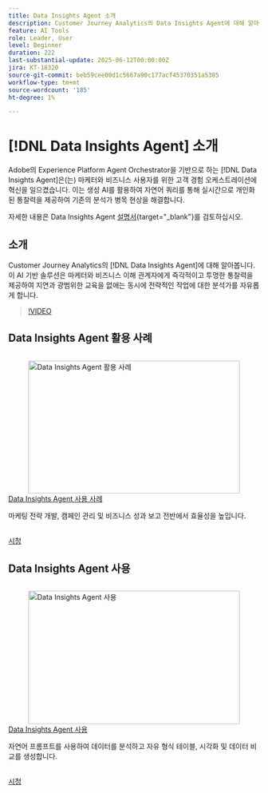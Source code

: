 ```yaml
---
title: Data Insights Agent 소개
description: Customer Journey Analytics의 Data Insights Agent에 대해 알아봅니다. 이 AI 기반 솔루션은 마케터에게 즉각적이고 투명한 통찰력을 제공하여 기업의 병목 현상을 해결합니다.
feature: AI Tools
role: Leader, User
level: Beginner
duration: 222
last-substantial-update: 2025-06-12T00:00:00Z
jira: KT-18320
source-git-commit: beb59cee00d1c5667a90c177acf45370351a5385
workflow-type: tm+mt
source-wordcount: '185'
ht-degree: 1%

---
```


# [!DNL Data Insights Agent] 소개

Adobe의 Experience Platform Agent Orchestrator을 기반으로 하는 [!DNL Data Insights Agent]은(는) 마케터와 비즈니스 사용자를 위한 고객 경험 오케스트레이션에 혁신을 일으켰습니다. 이는 생성 AI를 활용하여 자연어 쿼리를 통해 실시간으로 개인화된 통찰력을 제공하여 기존의 분석가 병목 현상을 해결합니다.

자세한 내용은 Data Insights Agent [설명서](https://experienceleague.adobe.com/ko/docs/analytics-platform/using/cja-overview/cja-b2c-overview/data-analysis-ai){target="_blank"}를 검토하십시오.

## 소개

Customer Journey Analytics의 [!DNL Data Insights Agent]에 대해 알아봅니다. 이 AI 기반 솔루션은 마케터와 비즈니스 이해 관계자에게 즉각적이고 투명한 통찰력을 제공하여 지연과 광범위한 교육을 없애는 동시에 전략적인 작업에 대한 분석가를 자유롭게 합니다.

>[!VIDEO](https://video.tv.adobe.com/v/3463904/?learn=on&enablevpops&captions=kor)


## Data Insights Agent 활용 사례

<!-- CARDS
{cta=Watch}
* data-insights-agent-use-cases.md
-->
<!-- START CARDS HTML - DO NOT MODIFY BY HAND -->
<div class="columns">
    <div class="column is-half-tablet is-half-desktop is-one-third-widescreen" aria-label="Data Insights Agent use cases">
        <div class="card" style="height: 100%; display: flex; flex-direction: column; height: 100%;">
            <div class="card-image">
                <figure class="image x-is-16by9">
                    <a href="data-insights-agent-use-cases.md" title="Data Insights Agent 활용 사례" target="_blank" rel="referrer">
                        <img class="is-bordered-r-small" src="https://video.tv.adobe.com/v/3463915/?format=jpeg&nocache=1742338375674&captions=kor" alt="Data Insights Agent 활용 사례"
                             style="width: 100%; aspect-ratio: 16 / 9; object-fit: cover; overflow: hidden; display: block; margin: auto;">
                    </a>
                </figure>
            </div>
            <div class="card-content is-padded-small" style="display: flex; flex-direction: column; flex-grow: 1; justify-content: space-between;">
                <div class="top-card-content">
                    <p class="headline is-size-6 has-text-weight-bold">
                        <a href="data-insights-agent-use-cases.md" target="_blank" rel="referrer" title="Data Insights Agent 활용 사례">Data Insights Agent 사용 사례</a>
                    </p>
                    <p class="is-size-6">마케팅 전략 개발, 캠페인 관리 및 비즈니스 성과 보고 전반에서 효율성을 높입니다.</p>
                </div>
                <a href="data-insights-agent-use-cases.md" target="_blank" rel="referrer" class="spectrum-Button spectrum-Button--outline spectrum-Button--primary spectrum-Button--sizeM" style="align-self: flex-start; margin-top: 1rem;">
                    <span class="spectrum-Button-label has-no-wrap has-text-weight-bold">시청</span>
                </a>
            </div>
        </div>
    </div>
</div>
<!-- END CARDS HTML - DO NOT MODIFY BY HAND -->

## Data Insights Agent 사용

<!-- CARDS
{cta=Watch}
* use-the-data-insights-agent.md
-->
<!-- START CARDS HTML - DO NOT MODIFY BY HAND -->
<div class="columns">
    <div class="column is-half-tablet is-half-desktop is-one-third-widescreen" aria-label="Use the Data Insights Agent">
        <div class="card" style="height: 100%; display: flex; flex-direction: column; height: 100%;">
            <div class="card-image">
                <figure class="image x-is-16by9">
                    <a href="use-the-data-insights-agent.md" title="Data Insights Agent 사용" target="_blank" rel="referrer">
                        <img class="is-bordered-r-small" src="https://video.tv.adobe.com/v/3463926/?format=jpeg&nocache=1742338375674&captions=kor" alt="Data Insights Agent 사용"
                             style="width: 100%; aspect-ratio: 16 / 9; object-fit: cover; overflow: hidden; display: block; margin: auto;">
                    </a>
                </figure>
            </div>
            <div class="card-content is-padded-small" style="display: flex; flex-direction: column; flex-grow: 1; justify-content: space-between;">
                <div class="top-card-content">
                    <p class="headline is-size-6 has-text-weight-bold">
                        <a href="use-the-data-insights-agent.md" target="_blank" rel="referrer" title="Data Insights Agent 사용">Data Insights Agent 사용</a>
                    </p>
                    <p class="is-size-6">자연어 프롬프트를 사용하여 데이터를 분석하고 자유 형식 테이블, 시각화 및 데이터 비교를 생성합니다.</p>
                </div>
                <a href="use-the-data-insights-agent.md" target="_blank" rel="referrer" class="spectrum-Button spectrum-Button--outline spectrum-Button--primary spectrum-Button--sizeM" style="align-self: flex-start; margin-top: 1rem;">
                    <span class="spectrum-Button-label has-no-wrap has-text-weight-bold">시청</span>
                </a>
            </div>
        </div>
    </div>
</div>
<!-- END CARDS HTML - DO NOT MODIFY BY HAND -->
